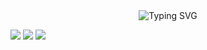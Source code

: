 
<div id="header" align="center">
  <img src="https://readme-typing-svg.herokuapp.com?font=Fira+Code&weight=600&size=40&pause=1000&color=000000&center=true&vCenter=true&random=false&width=900&height=70&lines=Hi+there%2C+I'm+RyanJoy!%F0%9F%91%8B" alt="Typing SVG" />
</div>

![](http://github-profile-summary-cards.vercel.app/api/cards/profile-details?username=get1024&theme=darcula)
![](http://github-profile-summary-cards.vercel.app/api/cards/most-commit-language?username=get1024&theme=darcula)
![](http://github-profile-summary-cards.vercel.app/api/cards/productive-time?username=get1024&theme=darcula&utcOffset=8)